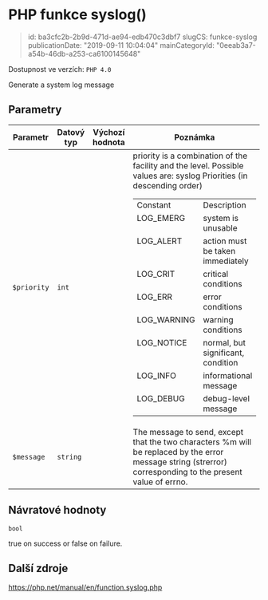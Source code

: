 PHP funkce syslog()
================================

> id: ba3cfc2b-2b9d-471d-ae94-edb470c3dbf7
> slugCS: funkce-syslog
> publicationDate: "2019-09-11 10:04:04"
> mainCategoryId: "0eeab3a7-a54b-46db-a253-ca6100145648"

Dostupnost ve verzích: `PHP 4.0`

Generate a system log message


Parametry
--------------

| Parametr | Datový typ | Výchozí hodnota | Poznámka |
|-----|-----|-----|-----|
| `$priority` | `int` |  | priority is a combination of the facility and the level. Possible values are: <table> syslog Priorities (in descending order) <tr valign="top"> <td>Constant</td> <td>Description</td> </tr> <tr valign="top"> <td>LOG_EMERG</td> <td>system is unusable</td> </tr> <tr valign="top"> <td>LOG_ALERT</td> <td>action must be taken immediately</td> </tr> <tr valign="top"> <td>LOG_CRIT</td> <td>critical conditions</td> </tr> <tr valign="top"> <td>LOG_ERR</td> <td>error conditions</td> </tr> <tr valign="top"> <td>LOG_WARNING</td> <td>warning conditions</td> </tr> <tr valign="top"> <td>LOG_NOTICE</td> <td>normal, but significant, condition</td> </tr> <tr valign="top"> <td>LOG_INFO</td> <td>informational message</td> </tr> <tr valign="top"> <td>LOG_DEBUG</td> <td>debug-level message</td> </tr> </table> |
| `$message` | `string` |  | The message to send, except that the two characters %m will be replaced by the error message string (strerror) corresponding to the present value of errno. |


Návratové hodnoty
----------------

`bool`

true on success or false on failure.

Další zdroje
------------

https://php.net/manual/en/function.syslog.php

